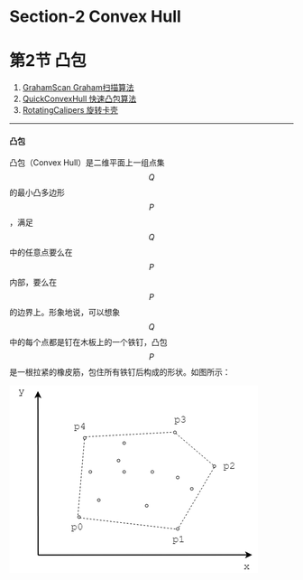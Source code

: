 # Section-2 Convex Hull
# 第2节 凸包

1. [GrahamScan Graham扫描算法](GrahamScan/)
2. [QuickConvexHull 快速凸包算法](QuickConvexHull/)
3. [RotatingCalipers 旋转卡壳](RotatingCalipers/)

--------

#### 凸包

凸包（Convex Hull）是二维平面上一组点集$$ Q $$的最小凸多边形$$ P $$，满足$$ Q $$中的任意点要么在$$ P $$内部，要么在$$ P $$的边界上。形象地说，可以想象$$ Q $$中的每个点都是钉在木板上的一个铁钉，凸包$$ P $$是一根拉紧的橡皮筋，包住所有铁钉后构成的形状。如图所示：

![ConvexHull1.png](res/ConvexHull1.png)
